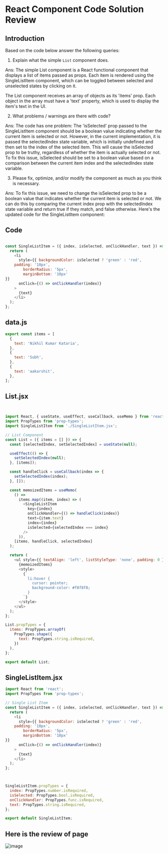 # React Component Code Solution Review

## Introduction

Based on the code below answer the following queries:
1. Explain what the simple `List` component does.

Ans: The simple List component is a React functional component that displays a list of items passed as props. Each item is rendered using the SingleListItem component, which can be toggled between selected and unselected states by clicking on it.

The List component receives an array of objects as its 'items' prop. Each object in the array must have a 'text' property, which is used to display the item's text in the UI.

2. What problems / warnings are there with code?

Ans: The code has one problem: The 'isSelected' prop passed to the SingleListItem component should be a boolean value indicating whether the current item is selected or not. However, in the current implementation, it is passed the selectedIndex state variable, which is initially undefined and then set to the index of the selected item. This will cause the isSelected prop to be truthy, regardless of whether the item is actually selected or not. To fix this issue, isSelected should be set to a boolean value based on a comparison between the current item index and the selectedIndex state variable.


3. Please fix, optimize, and/or modify the component as much as you think is necessary.

Ans: To fix this issue, we need to change the isSelected prop to be a boolean value that indicates whether the current item is selected or not. We can do this by comparing the current index prop with the selectedIndex state variable and return true if they match, and false otherwise. Here's the updated code for the SingleListItem component:

## Code

```javascript

const SingleListItem = ({ index, isSelected, onClickHandler, text }) => {
  return (
    <li
      style={{ backgroundColor: isSelected ? 'green' : 'red',
    padding: '10px',
        borderRadius: '5px',
        marginBottom: '10px'
}}
      onClick={() => onClickHandler(index)}
    > 
      {text}
    </li>
  );
};

```
## data.js
```javascript
export const items = [
  {
    text: 'Nikhil Kumar Kataria',
  },
  {
    text: 'Subh',
  },
  {
    text: 'aakarshit',
  },
];
```
## List.jsx
```javascript


import React, { useState, useEffect, useCallback, useMemo } from 'react';
import PropTypes from 'prop-types';
import SingleListItem from './SingleListItem.jsx';

// List Component
const List = ({ items = [] }) => {
  const [selectedIndex, setSelectedIndex] = useState(null);

  useEffect(() => {
    setSelectedIndex(null);
  }, [items]);

  const handleClick = useCallback(index => {
    setSelectedIndex(index);
  }, []);

  const memoizedItems = useMemo(
    () =>
      items.map((item, index) => (
        <SingleListItem
          key={index}
          onClickHandler={() => handleClick(index)}
          text={item.text}
          index={index}
          isSelected={selectedIndex === index}
        />
      )),
    [items, handleClick, selectedIndex]
  );

  return (
    <ul style={{ textAlign: 'left', listStyleType: 'none', padding: 0 }}>
      {memoizedItems}
      <style>
        {`
          li:hover {
            cursor: pointer;
            background-color: #f8f8f8;
          }
        `}
      </style>
    </ul>
  );
};

List.propTypes = {
  items: PropTypes.arrayOf(
    PropTypes.shape({
      text: PropTypes.string.isRequired,
    })
  ),
};

export default List;
```
## SingleListItem.jsx

```javascript
import React from 'react';
import PropTypes from 'prop-types';

// Single List Item
const SingleListItem = ({ index, isSelected, onClickHandler, text }) => {
  return (
    <li
      style={{ backgroundColor: isSelected ? 'green' : 'red',
    padding: '10px',
        borderRadius: '5px',
        marginBottom: '10px'
}}
      onClick={() => onClickHandler(index)}
    > 
      {text}
    </li>
  );
};



SingleListItem.propTypes = {
  index: PropTypes.number.isRequired,
  isSelected: PropTypes.bool.isRequired,
  onClickHandler: PropTypes.func.isRequired,
  text: PropTypes.string.isRequired,
};

export default SingleListItem;

```

## Here is the review of page 

![image](https://user-images.githubusercontent.com/71307854/233766029-db36357f-07fd-48c4-bbfd-10f320545438.png)

